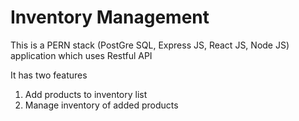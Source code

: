 # Inventory Management

 This is a PERN stack (PostGre SQL, Express JS, React JS, Node JS) application which uses Restful API 

 It has two features
 1) Add products to inventory list
 2) Manage inventory of added products
